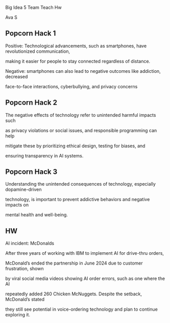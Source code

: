 
Big Idea 5 Team Teach Hw

Ava S


## Popcorn Hack 1


Positive: Technological advancements, such as smartphones, have revolutionized communication, 

making it easier for people to stay connected regardless of distance.



Negative: smartphones can also lead to negative outcomes like addiction, decreased

 face-to-face interactions, cyberbullying, and privacy concerns



 ## Popcorn Hack 2

 The negative effects of technology refer to unintended harmful impacts such 
 
 as privacy violations or social issues, and responsible programming can help 
 
 mitigate these by prioritizing ethical design, testing for biases, and
 
  ensuring transparency in AI systems.



## Popcorn Hack 3 

Understanding the unintended consequences of technology, especially dopamine-driven 

technology, is important to prevent addictive behaviors and negative impacts on

 mental health and well-being.



## HW

AI incident: McDonalds

After three years of working with IBM to implement AI for drive-thru orders, 

McDonald’s ended the partnership in June 2024 due to customer frustration, shown 

by viral social media videos showing AI order errors, such as one where the AI 

repeatedly added 260 Chicken McNuggets. Despite the setback, McDonald’s stated 

they still see potential in voice-ordering technology and plan to continue exploring it.














